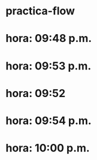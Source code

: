 # practica-flow
# hora: 09:48 p.m.
# hora: 09:53 p.m.
# hora: 09:52
# hora: 09:54 p.m.
# hora: 10:00 p.m.



